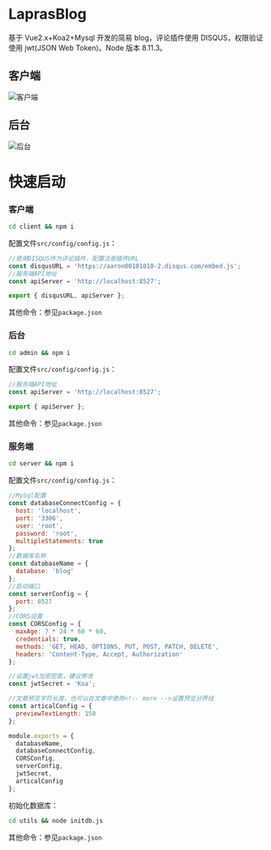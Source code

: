 # LaprasBlog

基于 Vue2.x+Koa2+Mysql 开发的简易 blog，评论插件使用 DISQUS，权限验证使用 jwt(JSON Web Token)。Node 版本 8.11.3。

## 客户端

![客户端](https://ws1.sinaimg.cn/large/e3c02d6fly1fteeqsioqsj20o70qztc3.jpg)

## 后台

![后台](https://ws1.sinaimg.cn/large/e3c02d6fly1fteeqsjv98j21h10qj45w.jpg)

# 快速启动

### 客户端

```bash
cd client && npm i
```

配置文件`src/config/config.js`：

```js
//使用DISQUS作为评论插件，配置注册插件URL
const disqusURL = 'https://aaron00101010-2.disqus.com/embed.js';
//服务端API地址
const apiServer = 'http://localhost:8527';

export { disqusURL, apiServer };
```

其他命令：参见`package.json`

### 后台

```bash
cd admin && npm i
```

配置文件`src/config/config.js`：

```js
//服务端API地址
const apiServer = 'http://localhost:8527';

export { apiServer };
```

其他命令：参见`package.json`

### 服务端

```bash
cd server && npm i
```

配置文件`src/config/config.js`：

```js
//MySql配置
const databaseConnectConfig = {
  host: 'localhost',
  port: '3306',
  user: 'root',
  password: 'root',
  multipleStatements: true
};
//数据库名称
const databaseName = {
  database: 'blog'
};
//启动端口
const serverConfig = {
  port: 8527
};
//CORS设置
const CORSConfig = {
  maxAge: 7 * 24 * 60 * 60,
  credentials: true,
  methods: 'GET, HEAD, OPTIONS, PUT, POST, PATCH, DELETE',
  headers: 'Content-Type, Accept, Authorization'
};

//设置jwt加密密匙，建议修改
const jwtSecret = 'Koa';

//文章预览字符长度，也可以在文章中使用<!-- more -->设置预览分界线
const articalConfig = {
  previewTextLength: 150
};

module.exports = {
  databaseName,
  databaseConnectConfig,
  CORSConfig,
  serverConfig,
  jwtSecret,
  articalConfig
};
```

初始化数据库：

```bash
cd utils && node initdb.js
```

其他命令：参见`package.json`
